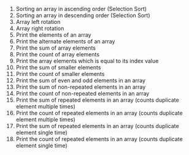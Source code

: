 1) Sorting an array in ascending order (Selection Sort)
2) Sorting an array in descending order (Selection Sort)
3) Array left rotation
4) Array right rotation
5) Print the elements of an array
6) Print the alternate elements of an array
7) Print the sum of array elements
8) Print the count of array elements
9) Print the array elements which is equal to its index value
10) Print the sum of smaller elements
11) Print the count of smaller elements
12) Print the sum of even and odd elements in an array
13) Print the sum of non-repeated elements in an array
14) Print the count of non-repeated elements in an array
15) Print the sum of repeated elements in an array (counts duplicate element multiple times)
16) Print the count of repeated elements in an array (counts duplicate element multiple times)
17) Print the sum of repeated elements in an array (counts duplicate element single time)
18) Print the count of repeated elements in an array (counts duplicate element single time)
